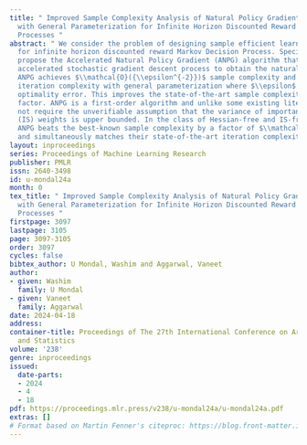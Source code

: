 ```yaml
---
title: " Improved Sample Complexity Analysis of Natural Policy Gradient Algorithm
  with General Parameterization for Infinite Horizon Discounted Reward Markov Decision
  Processes "
abstract: " We consider the problem of designing sample efficient learning algorithms
  for infinite horizon discounted reward Markov Decision Process. Specifically, we
  propose the Accelerated Natural Policy Gradient (ANPG) algorithm that utilizes an
  accelerated stochastic gradient descent process to obtain the natural policy gradient.
  ANPG achieves $\\mathcal{O}({\\epsilon^{-2}})$ sample complexity and $\\mathcal{O}(\\epsilon^{-1})$
  iteration complexity with general parameterization where $\\epsilon$ defines the
  optimality error. This improves the state-of-the-art sample complexity by a $\\log(\\frac{1}{\\epsilon})$
  factor. ANPG is a first-order algorithm and unlike some existing literature, does
  not require the unverifiable assumption that the variance of importance sampling
  (IS) weights is upper bounded. In the class of Hessian-free and IS-free algorithms,
  ANPG beats the best-known sample complexity by a factor of $\\mathcal{O}(\\epsilon^{-\\frac{1}{2}})$
  and simultaneously matches their state-of-the-art iteration complexity. "
layout: inproceedings
series: Proceedings of Machine Learning Research
publisher: PMLR
issn: 2640-3498
id: u-mondal24a
month: 0
tex_title: " Improved Sample Complexity Analysis of Natural Policy Gradient Algorithm
  with General Parameterization for Infinite Horizon Discounted Reward {M}arkov Decision
  Processes "
firstpage: 3097
lastpage: 3105
page: 3097-3105
order: 3097
cycles: false
bibtex_author: U Mondal, Washim and Aggarwal, Vaneet
author:
- given: Washim
  family: U Mondal
- given: Vaneet
  family: Aggarwal
date: 2024-04-18
address:
container-title: Proceedings of The 27th International Conference on Artificial Intelligence
  and Statistics
volume: '238'
genre: inproceedings
issued:
  date-parts:
  - 2024
  - 4
  - 18
pdf: https://proceedings.mlr.press/v238/u-mondal24a/u-mondal24a.pdf
extras: []
# Format based on Martin Fenner's citeproc: https://blog.front-matter.io/posts/citeproc-yaml-for-bibliographies/
---
```

